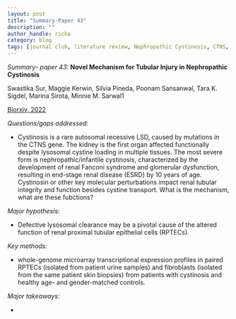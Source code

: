 ```yaml
---
layout: post
title: "Summary-Paper 43"
description: ""
author_handle: richa
category: blog
tags: [journal club, literature review, Nephropathic Cystinosis, CTNS,  kidney disease, genetic renal, ESRD, autophagy, CKD, ATP6V0A1, RPTECs ]
---
```

*Summary- paper 43:*
 **Novel Mechanism for Tubular Injury in Nephropathic Cystinosis**

Swastika Sur, Maggie Kerwin, Silvia Pineda, Poonam Sansanwal, Tara K. Sigdel, Marina Sirota, Minnie M. Sarwal1

[Biorxiv, 2022](https://www.biorxiv.org/content/10.1101/2022.05.13.491826v2)

*Questions/gaps addressed:* 

- Cystinosis is a rare autosomal recessive LSD, caused by mutations in the CTNS gene. The kidney is the first organ affected functionally despite lysosomal cystine loading in multiple tissues. The most severe form is nephropathic/infantile cystinosis, characterized by the development of renal Fanconi syndrome and glomerular dysfunction, resulting in end-stage renal disease (ESRD) by 10 years of age. Cystinosin or other key molecular perturbations impact renal tubular integrity and function besides cystine transport. What is the mechanism, what are these fubctions?

*Major hypothesis:*

- Defective lysosomal clearance may be a pivotal cause of the altered function of renal proximal tubular epithelial cells (RPTECs). 

*Key methods:* 

- whole-genome microarray transcriptional expression profiles in paired RPTECs (isolated from patient urine samples) and fibroblasts (isolated from the same patient skin biopsies) from patients with cystinosis and healthy age- and gender-matched controls. 

*Major takeaways:*

- 



